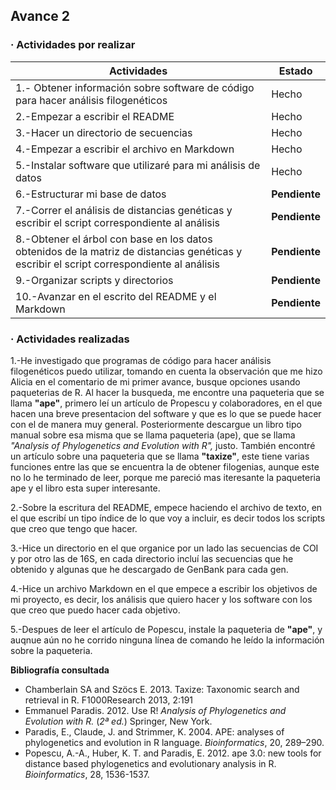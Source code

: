 

## Avance 2					

### · Actividades por realizar

| Actividades| Estado | 
|----------------------|----------|
|1.- Obtener información sobre software de código para hacer análisis filogenéticos | Hecho|
|2.-Empezar a escribir el README| Hecho |
|3.-Hacer un directorio de secuencias | Hecho |
|4.-Empezar a escribir el archivo en Markdown | Hecho|
|5.-Instalar software que utilizaré para mi análisis de datos| Hecho|
|6.-Estructurar mi base de datos|**Pendiente** |
|7.-Correr el análisis de distancias genéticas y escribir el script correspondiente al análisis|  **Pendiente** 
|8.-Obtener el árbol con base en los datos obtenidos de la matriz de distancias genéticas y escribir el script correspondiente al análisis |  **Pendiente**|
|9.-Organizar scripts y directorios| **Pendiente**
|10.-Avanzar en el escrito del README y el Markdown | **Pendiente**|

### · Actividades realizadas
1.-He investigado que programas de código para hacer análisis filogenéticos puedo utilizar, tomando en cuenta la observación que me hizo Alicia en el comentario de mi primer avance, busque opciones usando paqueterias de R. Al hacer la busqueda, me encontre una paqueteria que se llama **"ape"**, primero leí un artículo de Propescu y colaboradores, en el que hacen una breve presentacion del software y que es lo que se puede hacer con el de manera muy general. Posteriormente descargue un libro tipo manual sobre esa misma que se llama paqueteria (ape), que se llama _"Analysis of Phylogenetics and Evolution with R",_ justo. También encontré un artículo sobre una paqueteria que se llama **"taxize"**, este tiene varias funciones entre las que se encuentra la de obtener filogenias, aunque este no lo he terminado de leer, porque me pareció mas iteresante la paqueteria ape y el libro esta super interesante.

2.-Sobre la escritura del README, empece haciendo el archivo de texto, en el que escribí un tipo índice de lo que voy a incluir, es decir todos los scripts que creo que tengo que hacer.

3.-Hice un directorio en el que organice por un lado las secuencias de COI y por otro las de 16S, en cada directorio incluí las secuencias que he obtenido y algunas que he descargado de GenBank para cada gen.

4.-Hice un archivo Markdown en el que empece a escribir los objetivos de mi proyecto, es decir, los análisis que quiero hacer y los software con los que creo que puedo hacer cada objetivo.

5.-Despues de leer el artículo de Popescu, instale la paqueteria de **"ape"**, y auqnue aún no he corrido ninguna línea de comando he leído la información sobre la paqueteria. 


 
**Bibliografía consultada**

+ 	Chamberlain SA and Szöcs E. 2013. Taxize: Taxonomic search and retrieval in R. F1000Research 2013, 2:191 
+ Emmanuel Paradis. 2012. Use R! _Analysis of Phylogenetics and Evolution with R._ (_2ª ed._) Springer, New York. 
+ Paradis, E., Claude, J. and Strimmer, K. 2004. APE: analyses of phylogenetics and evolution in R language. _Bioinformatics_, 20, 289–290.
+ Popescu, A.-A., Huber, K. T. and Paradis, E. 2012. ape 3.0: new tools for distance based phylogenetics and evolutionary analysis in R. _Bioinformatics_, 28, 1536-1537.


